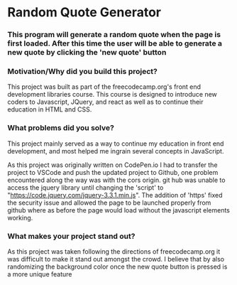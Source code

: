 # Random Quote Generator

### This program will generate a random quote when the page is first loaded. After this time the user will be able to generate a new quote by clicking the 'new quote' button

### Motivation/Why did you build this project?

This project was built as part of the freecodecamp.org's front end development libraries course. This course is designed to introduce new coders to Javascript, JQuery, and react as well as to continue their education in HTML and CSS.

### What problems did you solve?

This project mainly served as a way to continue my education in front end development, and most helped me ingrain several concepts in JavaScript. 

As this project was originally written on CodePen.io I had to transfer the project to VSCode and push the updated project to Github, one problem encountered along the way was with the cors origin. git hub was unable to access the jquery library until changing the 'script' to "https://code.jquery.com/jquery-3.3.1.min.js". The addition of 'https' fixed the security issue and allowed the page to be launched properly from github where as before the page would load without the javascript elements working.

### What makes your project stand out?

As this project was taken following the directions of freecodecamp.org it was difficult to make it stand out amongst the crowd. I believe that by also randomizing the background color once the new quote button is pressed is a more unique feature